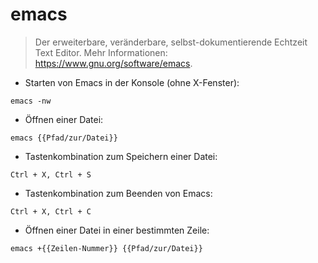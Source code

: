# emacs

> Der erweiterbare, veränderbare, selbst-dokumentierende Echtzeit Text Editor.
> Mehr Informationen: <https://www.gnu.org/software/emacs>.

- Starten von Emacs in der Konsole (ohne X-Fenster):

`emacs -nw`

- Öffnen einer Datei:

`emacs {{Pfad/zur/Datei}}`

- Tastenkombination zum Speichern einer Datei:

`Ctrl + X, Ctrl + S`

- Tastenkombination zum Beenden von Emacs:

`Ctrl + X, Ctrl + C`

- Öffnen einer Datei in einer bestimmten Zeile:

`emacs +{{Zeilen-Nummer}} {{Pfad/zur/Datei}}`
